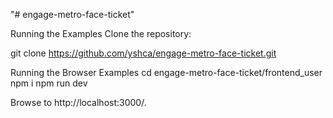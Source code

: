 "# engage-metro-face-ticket" 

Running the Examples
Clone the repository:

git clone https://github.com/yshca/engage-metro-face-ticket.git

Running the Browser Examples
cd engage-metro-face-ticket/frontend_user 
npm i
npm run dev

Browse to http://localhost:3000/.
